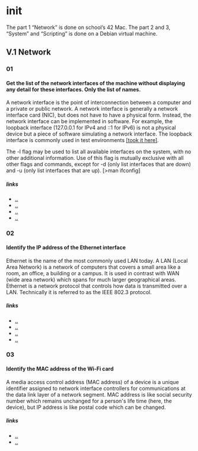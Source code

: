 # init
The part 1 “Network” is done on school’s 42 Mac.  The part 2 and
3, “System” and “Scripting” is done on a Debian virtual machine.

## V.1 Network

### 01
#### Get the list of the network interfaces of the machine without displaying any detail for these interfaces. Only the list of names.

A network interface is the point of interconnection between a computer and a private or public network. A network interface is generally a network interface card (NIC), but does not have to have a physical form. Instead, the network interface can be implemented in software. For example, the loopback interface (127.0.0.1 for IPv4 and ::1 for IPv6) is not a physical device but a piece of software simulating a network interface. The loopback interface is commonly used in test environments
[[took it here]](https://docs.oracle.com/javase/tutorial/networking/nifs/definition.html).

The -l flag may be used to list all available interfaces on the system, with no other additional information.  Use of this flag is mutually exclusive with all other flags and commands, except for -d (only list interfaces that are down) and -u (only list interfaces that are up). [>man ifconfig]

##### links

* [..](http://xgu.ru/wiki/Сетевой_интерфейс)
* [..](https://books.google.com.ua/books?id=MIwu0ljbY2gC&pg=PA190&lpg=PA190&dq=сетевой+интерфейс&source=bl&ots=toUU63tNpl&sig=54mSZV-8mcpl9RAwon90U6x1KOM&hl=ru&sa=X&ved=0ahUKEwjC8bCSi7raAhWB2ywKHYbmCE84ChDoAQhgMAk#v=onepage&q=сетевой%20интерфейс&f=false)
* [..](https://www.computerhope.com/unix/uifconfi.htm)
* [..](https://superuser.com/questions/267660/can-someone-please-explain-ifconfig-output-in-mac-os-x)

### 02
#### Identify the IP address of the Ethernet interface

Ethernet is the name of the most commonly used LAN today. A LAN (Local Area Network) is a network of computers that covers a small area like a room, an office, a building or a campus. It is used in contrast with WAN (wide area network) which spans for much larger geographical areas. Ethernet is a network protocol that controls how data is transmitted over a LAN. Technically it is referred to as the IEEE 802.3 protocol.

##### links
* [..](https://www.cyberciti.biz/faq/how-to-find-out-the-ip-address-assigned-to-eth0-and-display-ip-only/)
* [..](https://linux.die.net/man/1/grep)
* [..](https://proft.me/2011/09/17/grep-kollekciya-primerov-ispolzovaniya/)
* [..](http://onedev.net/post/266)

### 03
#### Identify the MAC address of the Wi-Fi card

A media access control address (MAC address) of a device is a unique identifier assigned to network interface controllers for communications at the data link layer of a network segment. MAC address is like social security number which remains unchanged for a person's life time (here, the device), but IP address is like postal code which can be changed.

##### links
* [..](https://ru.wikipedia.org/wiki/MAC-адрес)
* [..](http://osxdaily.com/2014/09/03/list-all-network-hardware-from-the-command-line-in-os-x/)